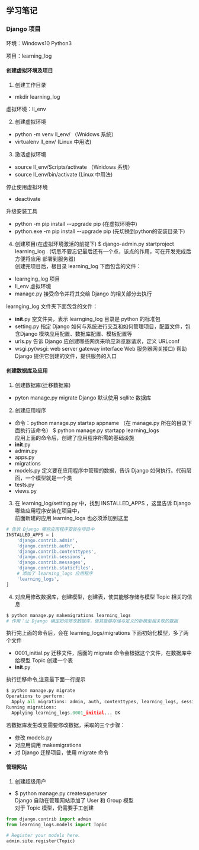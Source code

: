 ## 学习笔记
### Django 项目

环境：Windows10 Python3

项目：learning_log  

#### 创建虚拟环境及项目

1. 创建工作目录
- mkdir learning_log

虚拟环境：ll_env

2. 创建虚拟环境
- python -m venv ll_env/  （Wnidows 系统）
- virtualenv ll_env/ (Linux 中用法)  

3. 激活虚拟环境
- source ll_env/Scripts/activate （Wnidows 系统）
- source ll_env/bin/activate (Linux 中用法)  

停止使用虚拟环境
- deactivate  

升级安装工具
- python -m pip install --upgrade pip (在虚拟环境中)
- python.exe -m pip install --upgrade pip (先切换到python的安装目录下)

4. 创建项目(在虚拟环境激活的前提下)
$ django-admin.py startproject learning_log .   (切忌不要忘记最后还有一个点，该点的作用，可在开发完成后方便将应用
部署到服务器)  
创建完项目后，根目录 learning_log 下面包含的文件：  
- learnging_log 项目
- ll_env  虚拟环境
- manage.py 接受命令并将其交给 Django 的相关部分去执行
  
learnging_log 文件夹下面包含的文件：    
- __init__.py  空文件夹，表示 learnging_log 目录是 python 的标准包
- setting.py 指定 Django 如何与系统进行交互和如何管理项目，配置文件，包含Django 模块应用配置、数据库配置、模板配置等
- urls.py 告诉 Django 应创建哪些网页来响应浏览器请求，定义 URLconf
- wsgi.py(wsgi: web server gateway interface Web 服务器网关接口) 帮助 Django 提供它创建的文件，提供服务的入口

#### 创建数据库及应用

1. 创建数据库(迁移数据库)
- pyton manage.py migrate  Django 默认使用 sqllite 数据库


2. 创建应用程序
- 命令：python manage.py startap appname （在 manage.py 所在的目录下面执行该命令）
$ python manage.py startapp learning_logs  
应用上面的命令后，创建了应用程序所需的基础设施  
- __init__.py
- admin.py
- apps.py
- migrations 
- models.py  定义要在应用程序中管理的数据，告诉 Django 如何执行。代码层面，一个模型就是一个类
- tests.py
- views.py


3. 在 learning_log/setting.py 中，找到 INSTALLED_APPS ，这里告诉 Django 哪些应用程序安装在项目中，  
前面新建的应用 learning_logs 也必须添加到这里  

```python
# 告诉 Django 哪些应用程序安装在项目中
INSTALLED_APPS = [
    'django.contrib.admin',
    'django.contrib.auth',
    'django.contrib.contenttypes',
    'django.contrib.sessions',
    'django.contrib.messages',
    'django.contrib.staticfiles',
    # 添加了 learning_logs 应用程序
    'learning_logs',
]
```

4. 对应用修改数据库，创建模型，创建表，使其能够存储与模型 Topic 相关的信息
```python
$ python manage.py makemigrations learning_logs  
# 作用：让 Django 确定如何修改数据库，使其能够存储与定义的新模型相关联的数据 
```
执行完上面的命令后，会在 learning_logs/migrations 下面初始化模型，多了两个文件  
- 0001_initial.py 迁移文件，后面的 migrate 命令会根据这个文件，在数据库中给模型 Topic 创建一个表
- __init__.py  

执行迁移命令,注意最下面一行提示  
```python
$ python manage.py migrate
Operations to perform:
  Apply all migrations: admin, auth, contenttypes, learning_logs, sessions
Running migrations:
  Applying learning_logs.0001_initial... OK
```

若数据库发生改变需要修改数据，采取的三个步骤：
- 修改 models.py
- 对应用调用 makemigrations
- 对 Django 迁移项目，使用 migrate 命令

#### 管理网站

1. 创建超级用户  
- $ python manage.py createsuperuser  
Django 自动在管理网站添加了 User 和 Group 模型  
对于 Topic 模型，仍需要手工创建  
```python
from django.contrib import admin
from learning_logs.models import Topic

# Register your models here.
admin.site.register(Topic)
```

